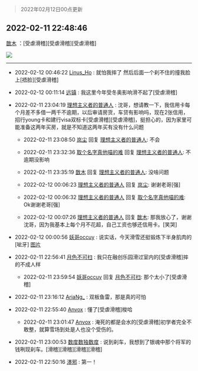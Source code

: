 > 2022年02月12日00点更新
<link rel="stylesheet" href="https://cdn.jsdelivr.net/gh/taotie6/sampleJSON@main/css/photo_show.css">
<meta name="referrer" content="no-referrer" />


 ## 2022-02-11 22:48:46 

 [㪚木](https://www.coolapk.com/feed/33480692?shareKey=YjJjZjU3ZWY5ODE1NjIwNjdhMmM~) ：[受虐滑稽][受虐滑稽][受虐滑稽] 

<div class="album">
<img class="img-item" src="http://image.coolapk.com/feed/2022/0211/22/1081091_77f8125a_0926_0996_468@800x788.jpeg" />
</div>

 ------- 

- 2022-02-12 00:46:22 [Linus_Ho](uid=1590136) : 就怕我摔了 然后后面一个刹不住的撞我脸上[捂脸][受虐滑稽] 

- 2022-02-12 00:11:14 [远镇](uid=1471248) : 我这里今年受冬奥影响滑不起了[受虐滑稽] 

- 2022-02-11 23:04:19 [理想主义者的普通人](uid=1708330) : 沈哥，想请教一下，我信用卡每个月差不多借一两千不逾期，以后审请房货，车贷有影响吗，现在2张信用，招行young卡和建行visa双标卡[受虐滑稽][受虐滑稽]，挺担心的，因为家里可能准备这两年买房，就是不知道这两年买有没有什么问题 

    - 2022-02-11 23:08:50 [岚尘](uid=1308250) 回复 [理想主义者的普通人](uid=1708330): 不会 

    - 2022-02-11 23:32:36 [取个名字真他喵的难](uid=2242411) 回复 [理想主义者的普通人](uid=1708330): 不逾期没影响 

    - 2022-02-11 23:35:19 [㪚木](uid=1081091) 回复 [理想主义者的普通人](uid=1708330): 没啥问题 

    - 2022-02-12 00:06:23 [理想主义者的普通人](uid=1708330) 回复 [岚尘](uid=1308250): 谢谢老哥[强] 

    - 2022-02-12 00:06:32 [理想主义者的普通人](uid=1708330) 回复 [取个名字真他喵的难](uid=2242411): Ok谢谢老哥[强] 

    - 2022-02-12 00:07:26 [理想主义者的普通人](uid=1708330) 回复 [㪚木](uid=1081091): 那我放心了，谢谢沈哥，因为我基本上每个月不花超，自己工资也够还信用卡。[笑哭] 

- 2022-02-12 00:00:56 [妖哥occuy](uid=1388591) : 说实话，今天滑雪还挺锻炼下半身肌肉的[呲牙] [图片](http://image.coolapk.com/feed/2022/0212/00/1388591_212b0e0a_5255_2944_147@3325x2494.jpeg)

- 2022-02-11 22:56:41 [月色不可扫](uid=3639201) : 我只在融创乐园滑过室内的[受虐滑稽]摔的不成人样 

    - 2022-02-11 23:59:54 [妖哥occuy](uid=1388591) 回复 [月色不可扫](uid=3639201): 那个太小了[受虐滑稽] 

- 2022-02-11 23:16:12 [AriaNg_](uid=3504887) : 双板鱼雷，那是真的可怕 

- 2022-02-11 22:55:40 [Anvox](uid=3586582) : 懂了[受虐滑稽]梭哈 

    - 2022-02-11 23:01:47 [Anvox](uid=3586582) : 淹死的都是会水的[受虐滑稽]初学者完全不敢整，就算雪场到处是人也没个受伤的。 

- 2022-02-11 23:00:53 [数度数独数度](uid=1649918) : 说到刹车，我想到了银魂中那个将军的钱咧现刹车。[滑稽][滑稽][滑稽][滑稽] 

- 2022-02-11 22:50:16 [濹邪](uid=1210426) : 第一！ 

